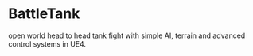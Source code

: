 # BattleTank
open world head to head tank fight with simple AI, terrain and advanced control systems in UE4.
